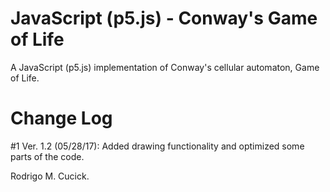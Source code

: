 # JavaScript (p5.js) - Conway's Game of Life

A JavaScript (p5.js) implementation of Conway's cellular automaton, Game of Life.

# Change Log

#1 Ver. 1.2 (05/28/17): Added drawing functionality and optimized some parts of the code.

Rodrigo M. Cucick.
